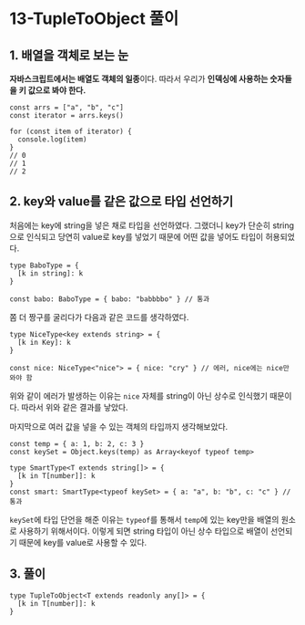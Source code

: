 # 13-TupleToObject 풀이

## 1. 배열을 객체로 보는 눈

**자바스크립트에서는 배열도 객체의 일종**이다. 따라서 우리가 **인덱싱에 사용하는 숫자들을 키 값으로 봐야 한다.**

```tsx
const arrs = ["a", "b", "c"]
const iterator = arrs.keys()

for (const item of iterator) {
  console.log(item)
}
// 0
// 1
// 2
```

## 2. key와 value를 같은 값으로 타입 선언하기

처음에는 key에 string을 넣은 채로 타입을 선언하였다. 그랬더니 key가 단순히 string으로 인식되고 당연히 value로 key를 넣었기 때문에 어떤 값을 넣어도 타입이 허용되었다.

```tsx
type BaboType = {
  [k in string]: k
}

const babo: BaboType = { babo: "babbbbo" } // 통과
```

쫌 더 짱구를 굴리다가 다음과 같은 코드를 생각하였다.

```tsx
type NiceType<key extends string> = {
  [k in Key]: k
}

const nice: NiceType<"nice"> = { nice: "cry" } // 에러, nice에는 nice만 와야 함
```

위와 같이 에러가 발생하는 이유는 `nice` 자체를 string이 아닌 상수로 인식했기 때문이다. 따라서 위와 같은 결과를 낳았다.

마지막으로 여러 값을 넣을 수 있는 객체의 타입까지 생각해보았다.

```tsx
const temp = { a: 1, b: 2, c: 3 }
const keySet = Object.keys(temp) as Array<keyof typeof temp>

type SmartType<T extends string[]> = {
  [k in T[number]]: k
}
const smart: SmartType<typeof keySet> = { a: "a", b: "b", c: "c" } // 통과
```

`keySet`에 타입 단언을 해준 이유는 `typeof`를 통해서 `temp`에 있는 key만을 배열의 원소로 사용하기 위해서이다. 이렇게 되면 string 타입이 아닌 상수 타입으로 배열이 선언되기 때문에 key를 value로 사용할 수 있다.

## 3. 풀이

```tsx
type TupleToObject<T extends readonly any[]> = {
  [k in T[number]]: k
}
```

